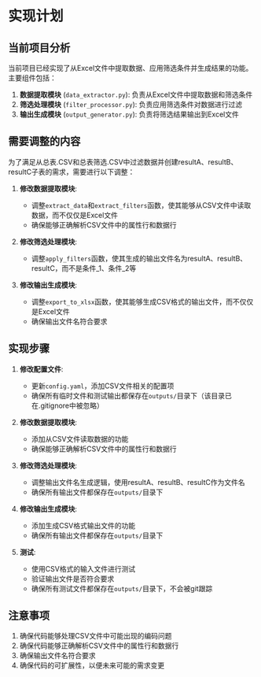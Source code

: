 # 实现计划

## 当前项目分析
当前项目已经实现了从Excel文件中提取数据、应用筛选条件并生成结果的功能。主要组件包括：

1. **数据提取模块** (`data_extractor.py`): 负责从Excel文件中提取数据和筛选条件
2. **筛选处理模块** (`filter_processor.py`): 负责应用筛选条件对数据进行过滤
3. **输出生成模块** (`output_generator.py`): 负责将筛选结果输出到Excel文件

## 需要调整的内容

为了满足从总表.CSV和总表筛选.CSV中过滤数据并创建resultA、resultB、resultC子表的需求，需要进行以下调整：

1. **修改数据提取模块**:
   - 调整`extract_data`和`extract_filters`函数，使其能够从CSV文件中读取数据，而不仅仅是Excel文件
   - 确保能够正确解析CSV文件中的属性行和数据行

2. **修改筛选处理模块**:
   - 调整`apply_filters`函数，使其生成的输出文件名为resultA、resultB、resultC，而不是条件_1、条件_2等

3. **修改输出生成模块**:
   - 调整`export_to_xlsx`函数，使其能够生成CSV格式的输出文件，而不仅仅是Excel文件
   - 确保输出文件名符合要求

## 实现步骤

1. **修改配置文件**:
   - 更新`config.yaml`，添加CSV文件相关的配置项
   - 确保所有临时文件和测试输出都保存在`outputs/`目录下（该目录已在.gitignore中被忽略）

2. **修改数据提取模块**:
   - 添加从CSV文件读取数据的功能
   - 确保能够正确解析CSV文件中的属性行和数据行

3. **修改筛选处理模块**:
   - 调整输出文件名生成逻辑，使用resultA、resultB、resultC作为文件名
   - 确保所有输出文件都保存在`outputs/`目录下

4. **修改输出生成模块**:
   - 添加生成CSV格式输出文件的功能
   - 确保所有输出文件都保存在`outputs/`目录下

5. **测试**:
   - 使用CSV格式的输入文件进行测试
   - 验证输出文件是否符合要求
   - 确保所有测试文件都保存在`outputs/`目录下，不会被git跟踪

## 注意事项

1. 确保代码能够处理CSV文件中可能出现的编码问题
2. 确保代码能够正确解析CSV文件中的属性行和数据行
3. 确保输出文件名符合要求
4. 确保代码的可扩展性，以便未来可能的需求变更